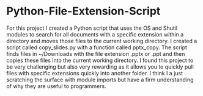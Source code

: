 # Python-File-Extension-Script
For this project I created a Python script that uses the OS and Shutil modules to search for all documents with a specific extension within a directory and moves those files to the current working directory.
I created  a script called copy_slides.py with a function called pptx_copy.
The script finds files in ~/Downloads with the file extension .pptx or .ppt
and then copies these files into the current working directory.
I found this project to be very challenging but also very rewarding as it allows you to quickly pull files with specific extensions quickly into another folder. 
I think I a just scratching the surface with module imports but have a firm understanding of why they are useful to programmers.
